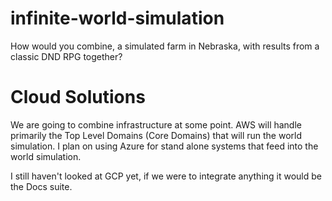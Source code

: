 # infinite-world-simulation
How would you combine, a simulated farm in Nebraska, with results from a classic DND RPG together?

# Cloud Solutions
We are going to combine infrastructure at some point. AWS will handle primarily the Top Level Domains (Core Domains) that will run the world simulation. I plan on using Azure for stand alone systems that feed into the world simulation.

I still haven't looked at GCP yet, if we were to integrate anything it would be the Docs suite.
